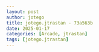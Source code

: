 ```yaml
---
layout: post
author: jotego
title: jotego.jtrastan - 73a563b
date: 2025-01-17
categories: [Arcade, jtrastan]
tags: [jotego.jtrastan]
---
```


